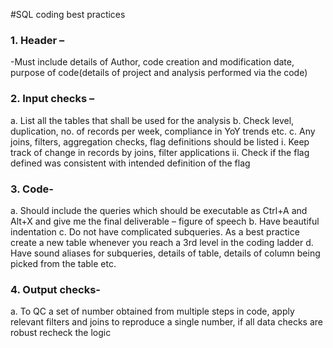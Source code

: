 #SQL coding best practices

<h3>1.	Header – </h3>
-Must include details of Author, code creation and modification date, purpose of code(details of project and analysis performed via the code)

<h3>2.	Input checks – </h3>
  a.	List all the tables that shall be used for the analysis
  b.	Check level, duplication, no. of records per week, compliance in YoY trends etc.
  c.	Any joins, filters, aggregation checks, flag definitions should be listed
    i.	Keep track of change in records by joins, filter applications
    ii.	Check if the flag defined was consistent with intended definition of the flag

<h3>3.	Code-</h3>
  a.	Should include the queries which should be executable as Ctrl+A and Alt+X and give me the final deliverable – figure of speech
  b.	Have beautiful indentation
  c.	Do not have complicated subqueries. As a best practice create a new table whenever you reach a 3rd level in the coding ladder
  d.	Have sound aliases for subqueries, details of table, details of column being picked from the table etc.

<h3>4.	Output checks-</h3>
  a.	To QC a set of number obtained from multiple steps in code, apply relevant filters and joins to reproduce a single number, if all data checks are robust recheck the logic
